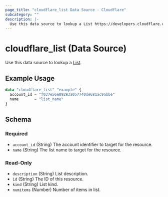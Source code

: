 ```yaml
---
page_title: "cloudflare_list Data Source - Cloudflare"
subcategory: ""
description: |-
  Use this data source to lookup a List https://developers.cloudflare.com/api/operations/lists-get-lists.
---
```


# cloudflare_list (Data Source)

Use this data source to lookup a [List](https://developers.cloudflare.com/api/operations/lists-get-lists).

## Example Usage

```terraform
data "cloudflare_list" "example" {
  account_id = "f037e56e89293a057740de681ac9abbe"
  name       = "list_name"
}
```

<!-- schema generated by tfplugindocs -->
## Schema

### Required

- `account_id` (String) The account identifier to target for the resource.
- `name` (String) The list name to target for the resource.

### Read-Only

- `description` (String) List description.
- `id` (String) The ID of this resource.
- `kind` (String) List kind.
- `numitems` (Number) Number of items in list.



